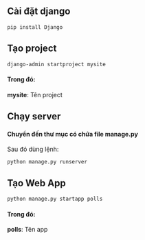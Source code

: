 ## Cài đặt django
```
pip install Django
```

## Tạo project
```
django-admin startproject mysite
```
#### Trong đó:
**mysite**: Tên project


## Chạy server
#### Chuyển đến thư mục có chứa file manage.py
Sau đó dùng lệnh:
```
python manage.py runserver
```

## Tạo Web App
```
python manage.py startapp polls
```
#### Trong đó:
**polls**: Tên app